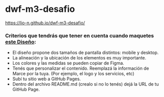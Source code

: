 # dwf-m3-desafio
https://lio-n.github.io/dwf-m3-desafio/

### **Criterios que tendrás que tener en cuenta cuando maquetes [este Diseño](https://www.figma.com/file/QD2Jk3AhxVeJz50ujs3gAH/dwf-m3-desaf%C3%ADo?node-id=0%3A1):**

- El diseño propone dos tamaños de pantalla distintos: mobile y desktop.
- La alineación y la ubicación de los elementos es muy importante.
- Los colores y las medidas se pueden copiar de Figma.
- Tenés que personalizar el contenido. Reemplazá la información de Marce por la tuya. (Por ejemplo, el logo y los servicios, etc)
- Subí tu sitio web a GitHub Pages.
- Dentro del archivo README.md (crealo si no lo tenés) dejá la URL de tu GitHub Page.
